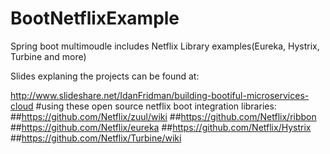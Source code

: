 # BootNetflixExample
Spring boot multimoudle includes Netflix 
Library examples(Eureka, Hystrix, Turbine and more)

Slides explaning the projects can be found at: 

http://www.slideshare.net/IdanFridman/building-bootiful-microservices-cloud
#using these open source netflix boot integration libraries:
##https://github.com/Netflix/zuul/wiki
##https://github.com/Netflix/ribbon
##https://github.com/Netflix/eureka
##https://github.com/Netflix/Hystrix
##https://github.com/Netflix/Turbine/wiki

